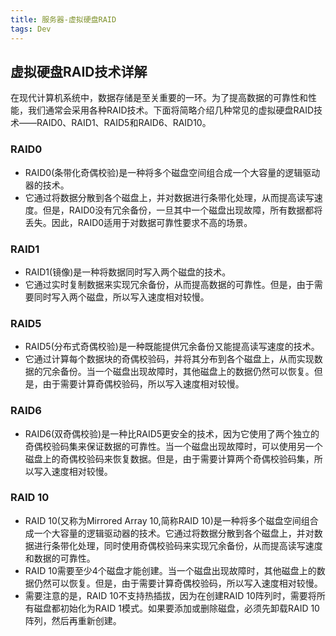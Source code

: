 ```yaml
---
title: 服务器-虚拟硬盘RAID
tags: Dev
---
```


## 虚拟硬盘RAID技术详解
在现代计算机系统中，数据存储是至关重要的一环。为了提高数据的可靠性和性能，我们通常会采用各种RAID技术。下面将简略介绍几种常见的虚拟硬盘RAID技术——RAID0、RAID1、RAID5和RAID6、RAID10。

### RAID0
- RAID0(条带化奇偶校验)是一种将多个磁盘空间组合成一个大容量的逻辑驱动器的技术。
- 它通过将数据分散到各个磁盘上，并对数据进行条带化处理，从而提高读写速度。但是，RAID0没有冗余备份，一旦其中一个磁盘出现故障，所有数据都将丢失。因此，RAID0适用于对数据可靠性要求不高的场景。

### RAID1
- RAID1(镜像)是一种将数据同时写入两个磁盘的技术。
- 它通过实时复制数据来实现冗余备份，从而提高数据的可靠性。但是，由于需要同时写入两个磁盘，所以写入速度相对较慢。

### RAID5
- RAID5(分布式奇偶校验)是一种既能提供冗余备份又能提高读写速度的技术。
- 它通过计算每个数据块的奇偶校验码，并将其分布到各个磁盘上，从而实现数据的冗余备份。当一个磁盘出现故障时，其他磁盘上的数据仍然可以恢复。但是，由于需要计算奇偶校验码，所以写入速度相对较慢。

### RAID6
- RAID6(双奇偶校验)是一种比RAID5更安全的技术，因为它使用了两个独立的奇偶校验码集来保证数据的可靠性。当一个磁盘出现故障时，可以使用另一个磁盘上的奇偶校验码来恢复数据。但是，由于需要计算两个奇偶校验码集，所以写入速度相对较慢。

### RAID 10
- RAID 10(又称为Mirrored Array 10,简称RAID 10)是一种将多个磁盘空间组合成一个大容量的逻辑驱动器的技术。它通过将数据分散到各个磁盘上，并对数据进行条带化处理，同时使用奇偶校验码来实现冗余备份，从而提高读写速度和数据的可靠性。
- RAID 10需要至少4个磁盘才能创建。当一个磁盘出现故障时，其他磁盘上的数据仍然可以恢复。但是，由于需要计算奇偶校验码，所以写入速度相对较慢。
- 需要注意的是，RAID 10不支持热插拔，因为在创建RAID 10阵列时，需要将所有磁盘都初始化为RAID 1模式。如果要添加或删除磁盘，必须先卸载RAID 10阵列，然后再重新创建。